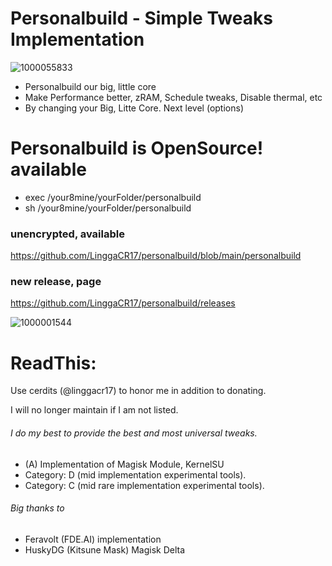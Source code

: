 # Personalbuild - Simple Tweaks Implementation

![1000055833](https://github.com/LinggaCR17/personalbuild/assets/43074091/ed8bb6b7-fd6b-4b6d-996f-38dae3d420fd)

- Personalbuild our big, little core
- Make Performance better, zRAM, Schedule tweaks, Disable thermal, etc
- By changing your Big, Litte Core. Next level (options)

# Personalbuild is OpenSource! available

+ exec /your8mine/yourFolder/personalbuild
+ sh /your8mine/yourFolder/personalbuild

### unencrypted, available ###
https://github.com/LinggaCR17/personalbuild/blob/main/personalbuild

### new release, page ###
https://github.com/LinggaCR17/personalbuild/releases

![1000001544](https://github.com/LinggaCR17/personalbuild/assets/43074091/258d181c-2a0d-47bd-955f-5f59514d38b9)

# ReadThis:
Use cerdits (@linggacr17) to honor me in addition to donating.

I will no longer maintain if I am not listed.

###### I do my best to provide the best and most universal tweaks.

- (A) Implementation of Magisk Module, KernelSU
- Category: D (mid implementation experimental tools).
- Category: C (mid rare implementation experimental tools).

###### Big thanks to
* Feravolt (FDE.AI) implementation
* HuskyDG (Kitsune Mask) Magisk Delta
